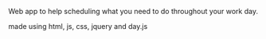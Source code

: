 Web app to help scheduling what you need to do throughout your work day.

made using html, js, css, jquery and day.js
